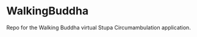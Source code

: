 WalkingBuddha
=============

Repo for the Walking Buddha virtual Stupa Circumambulation application.